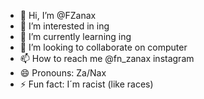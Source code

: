 - 👋 Hi, I’m @FZanax
- 👀 I’m interested in ing
- 🌱 I’m currently learning ing
- 💞️ I’m looking to collaborate on computer
- 📫 How to reach me @fn_zanax instagram
- 😄 Pronouns: Za/Nax
- ⚡ Fun fact: I´m racist (like races)

<!---
FZanax/FZanax is a ✨ special ✨ repository because its `README.md` (this file) appears on your GitHub profile.
You can click the Preview link to take a look at your changes.
--->
